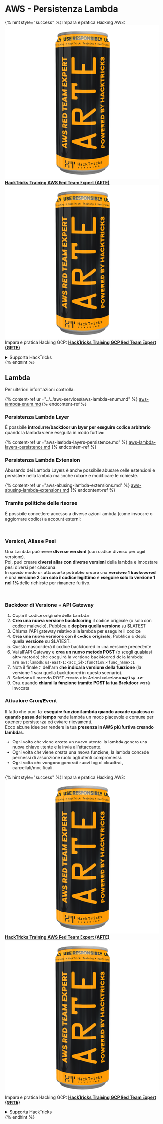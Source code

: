 # AWS - Persistenza Lambda

{% hint style="success" %}
Impara e pratica Hacking AWS:<img src="../../../../.gitbook/assets/image (1) (1) (1).png" alt="" data-size="line">[**HackTricks Training AWS Red Team Expert (ARTE)**](https://training.hacktricks.xyz/courses/arte)<img src="../../../../.gitbook/assets/image (1) (1) (1).png" alt="" data-size="line">\
Impara e pratica Hacking GCP: <img src="../../../../.gitbook/assets/image (2).png" alt="" data-size="line">[**HackTricks Training GCP Red Team Expert (GRTE)**<img src="../../../../.gitbook/assets/image (2).png" alt="" data-size="line">](https://training.hacktricks.xyz/courses/grte)

<details>

<summary>Supporta HackTricks</summary>

* Controlla i [**piani di abbonamento**](https://github.com/sponsors/carlospolop)!
* **Unisciti al** 💬 [**gruppo Discord**](https://discord.gg/hRep4RUj7f) o al [**gruppo telegram**](https://t.me/peass) o **seguici** su **Twitter** 🐦 [**@hacktricks\_live**](https://twitter.com/hacktricks_live)**.**
* **Condividi trucchi di hacking inviando PR ai** [**HackTricks**](https://github.com/carlospolop/hacktricks) e [**HackTricks Cloud**](https://github.com/carlospolop/hacktricks-cloud) repos di github.

</details>
{% endhint %}

## Lambda

Per ulteriori informazioni controlla:

{% content-ref url="../../aws-services/aws-lambda-enum.md" %}
[aws-lambda-enum.md](../../aws-services/aws-lambda-enum.md)
{% endcontent-ref %}

### Persistenza Lambda Layer

È possibile **introdurre/backdoor un layer per eseguire codice arbitrario** quando la lambda viene eseguita in modo furtivo:

{% content-ref url="aws-lambda-layers-persistence.md" %}
[aws-lambda-layers-persistence.md](aws-lambda-layers-persistence.md)
{% endcontent-ref %}

### Persistenza Lambda Extension

Abusando dei Lambda Layers è anche possibile abusare delle estensioni e persistere nella lambda ma anche rubare e modificare le richieste.

{% content-ref url="aws-abusing-lambda-extensions.md" %}
[aws-abusing-lambda-extensions.md](aws-abusing-lambda-extensions.md)
{% endcontent-ref %}

### Tramite politiche delle risorse

È possibile concedere accesso a diverse azioni lambda (come invocare o aggiornare codice) a account esterni:

<figure><img src="../../../../.gitbook/assets/image (255).png" alt=""><figcaption></figcaption></figure>

### Versioni, Alias e Pesi

Una Lambda può avere **diverse versioni** (con codice diverso per ogni versione).\
Poi, puoi creare **diversi alias con diverse versioni** della lambda e impostare pesi diversi per ciascuna.\
In questo modo un attaccante potrebbe creare una **versione 1 backdoored** e una **versione 2 con solo il codice legittimo** e **eseguire solo la versione 1 nel 1%** delle richieste per rimanere furtivo.

<figure><img src="../../../../.gitbook/assets/image (120).png" alt=""><figcaption></figcaption></figure>

### Backdoor di Versione + API Gateway

1. Copia il codice originale della Lambda
2. **Crea una nuova versione backdooring** il codice originale (o solo con codice malevolo). Pubblica e **deplora quella versione** su $LATEST
1. Chiama l'API gateway relativo alla lambda per eseguire il codice
3. **Crea una nuova versione con il codice originale**, Pubblica e deplo quella **versione** su $LATEST.
1. Questo nasconderà il codice backdoored in una versione precedente
4. Vai all'API Gateway e **crea un nuovo metodo POST** (o scegli qualsiasi altro metodo) che eseguirà la versione backdoored della lambda: `arn:aws:lambda:us-east-1:<acc_id>:function:<func_name>:1`
1. Nota il finale :1 dell'arn **che indica la versione della funzione** (la versione 1 sarà quella backdoored in questo scenario).
5. Seleziona il metodo POST creato e in Azioni seleziona **`Deploy API`**
6. Ora, quando **chiami la funzione tramite POST la tua Backdoor** verrà invocata

### Attuatore Cron/Event

Il fatto che puoi far **eseguire funzioni lambda quando accade qualcosa o quando passa del tempo** rende lambda un modo piacevole e comune per ottenere persistenza ed evitare rilevamenti.\
Ecco alcune idee per rendere la tua **presenza in AWS più furtiva creando lambdas**.

* Ogni volta che viene creato un nuovo utente, la lambda genera una nuova chiave utente e la invia all'attaccante.
* Ogni volta che viene creata una nuova funzione, la lambda concede permessi di assunzione ruolo agli utenti compromessi.
* Ogni volta che vengono generati nuovi log di cloudtrail, cancellali/modificali.

{% hint style="success" %}
Impara e pratica Hacking AWS:<img src="../../../../.gitbook/assets/image (1) (1) (1).png" alt="" data-size="line">[**HackTricks Training AWS Red Team Expert (ARTE)**](https://training.hacktricks.xyz/courses/arte)<img src="../../../../.gitbook/assets/image (1) (1) (1).png" alt="" data-size="line">\
Impara e pratica Hacking GCP: <img src="../../../../.gitbook/assets/image (2).png" alt="" data-size="line">[**HackTricks Training GCP Red Team Expert (GRTE)**<img src="../../../../.gitbook/assets/image (2).png" alt="" data-size="line">](https://training.hacktricks.xyz/courses/grte)

<details>

<summary>Supporta HackTricks</summary>

* Controlla i [**piani di abbonamento**](https://github.com/sponsors/carlospolop)!
* **Unisciti al** 💬 [**gruppo Discord**](https://discord.gg/hRep4RUj7f) o al [**gruppo telegram**](https://t.me/peass) o **seguici** su **Twitter** 🐦 [**@hacktricks\_live**](https://twitter.com/hacktricks_live)**.**
* **Condividi trucchi di hacking inviando PR ai** [**HackTricks**](https://github.com/carlospolop/hacktricks) e [**HackTricks Cloud**](https://github.com/carlospolop/hacktricks-cloud) repos di github.

</details>
{% endhint %}
